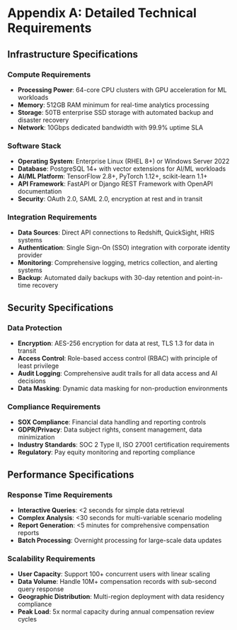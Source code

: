 # Appendix A: Detailed Technical Requirements

## Infrastructure Specifications

### Compute Requirements
- **Processing Power**: 64-core CPU clusters with GPU acceleration for ML workloads
- **Memory**: 512GB RAM minimum for real-time analytics processing
- **Storage**: 50TB enterprise SSD storage with automated backup and disaster recovery
- **Network**: 10Gbps dedicated bandwidth with 99.9% uptime SLA

### Software Stack
- **Operating System**: Enterprise Linux (RHEL 8+) or Windows Server 2022
- **Database**: PostgreSQL 14+ with vector extensions for AI/ML workloads
- **AI/ML Platform**: TensorFlow 2.8+, PyTorch 1.12+, scikit-learn 1.1+
- **API Framework**: FastAPI or Django REST Framework with OpenAPI documentation
- **Security**: OAuth 2.0, SAML 2.0, encryption at rest and in transit

### Integration Requirements
- **Data Sources**: Direct API connections to Redshift, QuickSight, HRIS systems
- **Authentication**: Single Sign-On (SSO) integration with corporate identity provider
- **Monitoring**: Comprehensive logging, metrics collection, and alerting systems
- **Backup**: Automated daily backups with 30-day retention and point-in-time recovery

## Security Specifications

### Data Protection
- **Encryption**: AES-256 encryption for data at rest, TLS 1.3 for data in transit
- **Access Control**: Role-based access control (RBAC) with principle of least privilege
- **Audit Logging**: Comprehensive audit trails for all data access and AI decisions
- **Data Masking**: Dynamic data masking for non-production environments

### Compliance Requirements
- **SOX Compliance**: Financial data handling and reporting controls
- **GDPR/Privacy**: Data subject rights, consent management, data minimization
- **Industry Standards**: SOC 2 Type II, ISO 27001 certification requirements
- **Regulatory**: Pay equity monitoring and reporting compliance

## Performance Specifications

### Response Time Requirements
- **Interactive Queries**: <2 seconds for simple data retrieval
- **Complex Analysis**: <30 seconds for multi-variable scenario modeling
- **Report Generation**: <5 minutes for comprehensive compensation reports
- **Batch Processing**: Overnight processing for large-scale data updates

### Scalability Requirements
- **User Capacity**: Support 100+ concurrent users with linear scaling
- **Data Volume**: Handle 10M+ compensation records with sub-second query response
- **Geographic Distribution**: Multi-region deployment with data residency compliance
- **Peak Load**: 5x normal capacity during annual compensation review cycles
